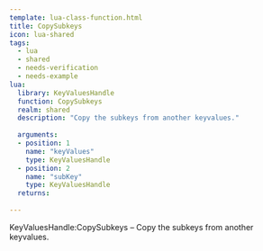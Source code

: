 ```yaml
---
template: lua-class-function.html
title: CopySubkeys
icon: lua-shared
tags:
  - lua
  - shared
  - needs-verification
  - needs-example
lua:
  library: KeyValuesHandle
  function: CopySubkeys
  realm: shared
  description: "Copy the subkeys from another keyvalues."
  
  arguments:
  - position: 1
    name: "keyValues"
    type: KeyValuesHandle
  - position: 2
    name: "subKey"
    type: KeyValuesHandle
  returns:
    
---
```


<div class="lua__search__keywords">
KeyValuesHandle:CopySubkeys &#x2013; Copy the subkeys from another keyvalues.
</div>
